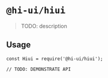 # `@hi-ui/hiui`

> TODO: description

## Usage

```
const Hiui = require('@hi-ui/hiui');

// TODO: DEMONSTRATE API
```
